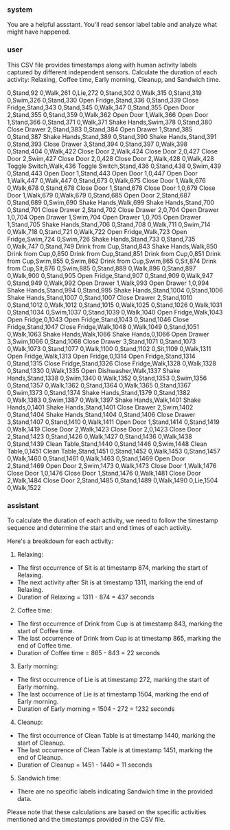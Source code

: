 ### system
You are a helpful assstant. You'll read sensor label table and analyze what might have happened.
### user

This CSV file provides timestamps along with human activity labels captured by different independent sensors.
Calculate the duration of each activity: Relaxing, Coffee time, Early morning, Cleanup, and Sandwich time.
    
0,Stand,92
0,Walk,261
0,Lie,272
0,Stand,302
0,Walk,315
0,Stand,319
0,Swim,326
0,Stand,330
Open Fridge,Stand,336
0,Stand,339
Close Fridge,Stand,343
0,Stand,345
0,Walk,347
0,Stand,355
Open Door 2,Stand,355
0,Stand,359
0,Walk,362
Open Door 1,Walk,366
Open Door 1,Stand,366
0,Stand,371
0,Walk,371
Shake Hands,Swim,378
0,Stand,380
Close Drawer 2,Stand,383
0,Stand,384
Open Drawer 1,Stand,385
0,Stand,387
Shake Hands,Stand,389
0,Stand,390
Shake Hands,Stand,391
0,Stand,393
Close Drawer 3,Stand,394
0,Stand,397
0,Walk,398
0,Stand,404
0,Walk,422
Close Door 2,Walk,424
Close Door 2,0,427
Close Door 2,Swim,427
Close Door 2,0,428
Close Door 2,Walk,428
0,Walk,428
Toggle Switch,Walk,436
Toggle Switch,Stand,436
0,Stand,438
0,Swim,439
0,Stand,443
Open Door 1,Stand,443
Open Door 1,0,447
Open Door 1,Walk,447
0,Walk,447
0,Stand,673
0,Walk,675
Close Door 1,Walk,676
0,Walk,678
0,Stand,678
Close Door 1,Stand,678
Close Door 1,0,679
Close Door 1,Walk,679
0,Walk,679
0,Stand,685
Open Door 2,Stand,687
0,Stand,689
0,Swim,690
Shake Hands,Walk,699
Shake Hands,Stand,700
0,Stand,701
Close Drawer 2,Stand,702
Close Drawer 2,0,704
Open Drawer 1,0,704
Open Drawer 1,Swim,704
Open Drawer 1,0,705
Open Drawer 1,Stand,705
Shake Hands,Stand,706
0,Stand,708
0,Walk,711
0,Swim,714
0,Walk,718
0,Stand,721
0,Walk,722
Open Fridge,Walk,723
Open Fridge,Swim,724
0,Swim,726
Shake Hands,Stand,733
0,Stand,735
0,Walk,747
0,Stand,749
Drink from Cup,Stand,843
Shake Hands,Walk,850
Drink from Cup,0,850
Drink from Cup,Stand,851
Drink from Cup,0,851
Drink from Cup,Swim,855
0,Swim,862
Drink from Cup,Swim,865
0,Sit,874
Drink from Cup,Sit,876
0,Swim,885
0,Stand,889
0,Walk,896
0,Stand,897
0,Walk,900
0,Stand,905
Open Fridge,Stand,907
0,Stand,909
0,Walk,947
0,Stand,949
0,Walk,992
Open Drawer 1,Walk,993
Open Drawer 1,0,994
Shake Hands,Stand,994
0,Stand,995
Shake Hands,Stand,1004
0,Stand,1006
Shake Hands,Stand,1007
0,Stand,1007
Close Drawer 2,Stand,1010
0,Stand,1012
0,Walk,1012
0,Stand,1015
0,Walk,1025
0,Stand,1026
0,Walk,1031
0,Stand,1034
0,Swim,1037
0,Stand,1039
0,Walk,1040
Open Fridge,Walk,1043
Open Fridge,0,1043
Open Fridge,Stand,1043
0,Stand,1046
Close Fridge,Stand,1047
Close Fridge,Walk,1048
0,Walk,1049
0,Stand,1051
0,Walk,1063
Shake Hands,Walk,1066
Shake Hands,0,1066
Open Drawer 3,Swim,1066
0,Stand,1068
Close Drawer 3,Stand,1071
0,Stand,1073
0,Walk,1073
0,Stand,1077
0,Walk,1100
0,Stand,1102
0,Sit,1109
0,Walk,1311
Open Fridge,Walk,1313
Open Fridge,0,1314
Open Fridge,Stand,1314
0,Stand,1315
Close Fridge,Stand,1326
Close Fridge,Walk,1328
0,Walk,1328
0,Stand,1330
0,Walk,1335
Open Dishwasher,Walk,1337
Shake Hands,Stand,1338
0,Swim,1340
0,Walk,1352
0,Stand,1353
0,Swim,1356
0,Stand,1357
0,Walk,1362
0,Stand,1364
0,Walk,1365
0,Stand,1367
0,Swim,1373
0,Stand,1374
Shake Hands,Stand,1379
0,Stand,1382
0,Walk,1383
0,Swim,1387
0,Walk,1397
Shake Hands,Walk,1401
Shake Hands,0,1401
Shake Hands,Stand,1401
Close Drawer 2,Swim,1402
0,Stand,1404
Shake Hands,Stand,1404
0,Stand,1406
Close Drawer 3,Stand,1407
0,Stand,1410
0,Walk,1411
Open Door 1,Stand,1414
0,Stand,1419
0,Walk,1419
Close Door 2,Walk,1423
Close Door 2,0,1423
Close Door 2,Stand,1423
0,Stand,1426
0,Walk,1427
0,Stand,1436
0,Walk,1438
0,Stand,1439
Clean Table,Stand,1440
0,Stand,1446
0,Swim,1448
Clean Table,0,1451
Clean Table,Stand,1451
0,Stand,1452
0,Walk,1453
0,Stand,1457
0,Walk,1460
0,Stand,1461
0,Walk,1463
0,Stand,1469
Open Door 2,Stand,1469
Open Door 2,Swim,1473
0,Walk,1473
Close Door 1,Walk,1476
Close Door 1,0,1476
Close Door 1,Stand,1476
0,Walk,1481
Close Door 2,Walk,1484
Close Door 2,Stand,1485
0,Stand,1489
0,Walk,1490
0,Lie,1504
0,Walk,1522

### assistant
To calculate the duration of each activity, we need to follow the timestamp sequence and determine the start and end times of each activity. 

Here's a breakdown for each activity:

1. Relaxing:
- The first occurrence of Sit is at timestamp 874, marking the start of Relaxing.
- The next activity after Sit is at timestamp 1311, marking the end of Relaxing.
- Duration of Relaxing = 1311 - 874 = 437 seconds

2. Coffee time:
- The first occurrence of Drink from Cup is at timestamp 843, marking the start of Coffee time.
- The last occurrence of Drink from Cup is at timestamp 865, marking the end of Coffee time.
- Duration of Coffee time = 865 - 843 = 22 seconds

3. Early morning:
- The first occurrence of Lie is at timestamp 272, marking the start of Early morning.
- The last occurrence of Lie is at timestamp 1504, marking the end of Early morning.
- Duration of Early morning = 1504 - 272 = 1232 seconds

4. Cleanup:
- The first occurrence of Clean Table is at timestamp 1440, marking the start of Cleanup.
- The last occurrence of Clean Table is at timestamp 1451, marking the end of Cleanup.
- Duration of Cleanup = 1451 - 1440 = 11 seconds

5. Sandwich time:
- There are no specific labels indicating Sandwich time in the provided data.

Please note that these calculations are based on the specific activities mentioned and the timestamps provided in the CSV file.
